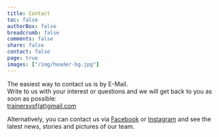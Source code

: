 ```yaml
---
title: Contact
toc: false
authorBox: false
breadcrumb: false
comments: false
share: false
contact: false
page: true
images: ["/img/header-bg.jpg"]
---
```

The easiest way to contact us is by E-Mail.</br>
Write to us with your interest or questions and we will get back to you as soon as possible:</br>
[trainersvsf(at)gmail.com](mailto:trainersvsf@gmail.com)</br>

Alternatively, you can contact us via [Facebook](https://www.facebook.com/svsf.fussball/) or [Instagram](https://www.instagram.com/studentenstadt.fussball/) and see the latest news, stories and pictures of our team. 
